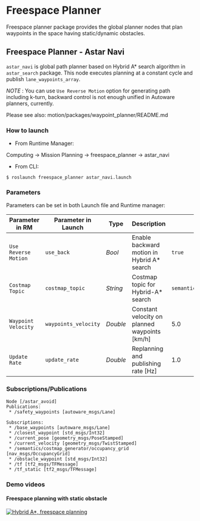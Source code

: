 # Freespace Planner

Freespace planner package provides the global planner nodes that plan waypoints in the space having static/dynamic obstacles.

## Freespace Planner - Astar Navi

`astar_navi` is global path planner based on Hybrid A* search algorithm in `astar_search` package. This node executes planning at a constant cycle and publish `lane_waypoints_array`.

*NOTE* : You can use `Use Reverse Motion` option for generating path including k-turn, backward control is not enough unified in Autoware planners, currently.

Please see also: motion/packages/waypoint_planner/README.md

### How to launch

* From Runtime Manager:

Computing -> Mission Planning -> freespace_planner -> astar_navi

* From CLI:

`$ roslaunch freespace_planner astar_navi.launch`

### Parameters

Parameters can be set in both Launch file and Runtime manager:

| Parameter in RM | Parameter in Launch | Type | Description | Default |
| --- | --- | --- | --- | --- |
| `Use Reverse Motion` | `use_back` | *Bool* | Enable backward motion in Hybrid A* search | `true` |
| `Costmap Topic` | `costmap_topic` | *String* | Costmap topic for Hybrid-A* search | `semantics/costmap_generator/occupancy_grid` |
| `Waypoint Velocity` | `waypoints_velocity` | *Double* | Constant velocity on planned waypoints [km/h] | 5.0 |
| `Update Rate` | `update_rate` | *Double* | Replanning and publishing rate [Hz] | 1.0 |

### Subscriptions/Publications

```
Node [/astar_avoid]
Publications:
 * /safety_waypoints [autoware_msgs/Lane]

Subscriptions:
 * /base_waypoints [autoware_msgs/Lane]
 * /closest_waypoint [std_msgs/Int32]
 * /current_pose [geometry_msgs/PoseStamped]
 * /current_velocity [geometry_msgs/TwistStamped]
 * /semantics/costmap_generator/occupancy_grid [nav_msgs/OccupancyGrid]
 * /obstacle_waypoint [std_msgs/Int32]
 * /tf [tf2_msgs/TFMessage]
 * /tf_static [tf2_msgs/TFMessage]
```

### Demo videos

#### Freespace planning with static obstacle

[![Hybrid A*, freespace planning](https://img.youtube.com/vi/tXfexskIbrg/sddefault.jpg)](https://youtu.be/tXfexskIbrg)
